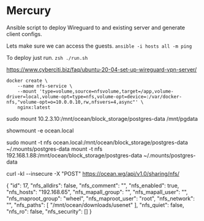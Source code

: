 # Mercury
Ansible script to deploy Wireguard to and existing server and generate client configs.

Lets make sure we can access the guests.
`ansible -i hosts all -m ping`

To deploy just run.
`zsh ./run.sh`

https://www.cyberciti.biz/faq/ubuntu-20-04-set-up-wireguard-vpn-server/

```
docker create \
    --name nfs-service \
    --mount 'type=volume,source=nfsvolume,target=/app,volume-driver=local,volume-opt=type=nfs,volume-opt=device=:/var/docker-nfs,"volume-opt=o=10.0.0.10,rw,nfsvers=4,async"' \
    nginx:latest
```

sudo mount 10.2.3.10:/mnt/ocean/block_storage/postgres-data /mnt/pgdata

showmount -e ocean.local

sudo mount -t nfs ocean.local:/mnt/ocean/block_storage/postgres-data ~/.mounts/postgres-data
mount -t nfs 192.168.1.88:/mnt/ocean/block_storage/postgres-data ~/.mounts/postgres-data


curl -kI --insecure -X "POST" https://ocean.wg/api/v1.0/sharing/nfs/

{
    "id": 17,
    "nfs_alldirs": false,
    "nfs_comment": "",
    "nfs_enabled": true,
    "nfs_hosts": "192.168.65",
    "nfs_mapall_group": "",
    "nfs_mapall_user": "",
    "nfs_maproot_group": "wheel",
    "nfs_maproot_user": "root",
    "nfs_network": "",
    "nfs_paths": [
        "/mnt/ocean/downloads/usenet"
    ],
    "nfs_quiet": false,
    "nfs_ro": false,
    "nfs_security": []
}

